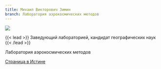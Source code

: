 ```yaml
---
title: Михаил Викторович Зимин
branch: Лаборатория аэрокосмических методов
---
```

![](img/zmv.jpg)

{{< lead >}} Заведующий лабораторией, кандидат географических наук {{< /lead >}}

Лаборатория аэрокосмических методов

[Страница в Истине](https://istina.msu.ru/workers/432695)